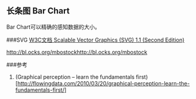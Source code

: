 ## 长条图 Bar Chart

Bar Chart可以精确的感知数据的大小。

###SVG
[W3C文档 Scalable Vector Graphics (SVG) 1.1 (Second Edition)](http://www.w3.org/TR/SVG/)

http://bl.ocks.org/mbostockhttp://bl.ocks.org/mbostock


###参考

1. (Graphical perception – learn the fundamentals first)[http://flowingdata.com/2010/03/20/graphical-perception-learn-the-fundamentals-first/]

